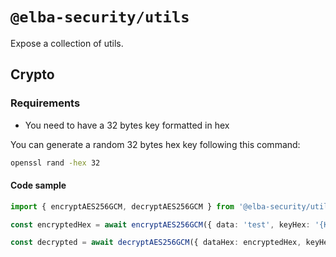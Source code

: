 # `@elba-security/utils`

Expose a collection of utils.

## Crypto

### Requirements

- You need to have a 32 bytes key formatted in hex

You can generate a random 32 bytes hex key following this command:

```bash
openssl rand -hex 32
```

#### Code sample

```ts
import { encryptAES256GCM, decryptAES256GCM } from '@elba-security/utils';

const encryptedHex = await encryptAES256GCM({ data: 'test', keyHex: '{KEY}' });

const decrypted = await decryptAES256GCM({ dataHex: encryptedHex, keyHex: '{KEY}' });
```
